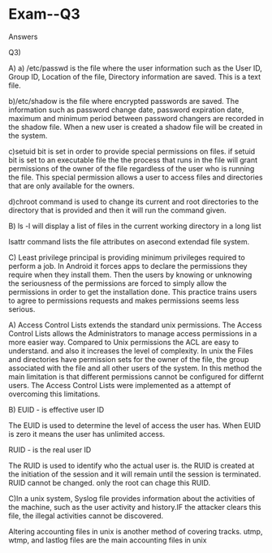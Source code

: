 # Exam--Q3

Answers

Q3)

A)
a) /etc/passwd is the file where the user information such as the User ID, Group ID, Location of the file, Directory information are saved. This is a text file.

b)/etc/shadow is the file where encrypted passwords are saved. The information such as password change date, password expiration date, maximum and minimum period between password changers are recorded in the shadow file. When a new user is created a shadow file will be created in the system.

c)setuid bit is set in order to provide special permissions on files. if setuid bit is set to an executable file the the process that runs in the file will grant permissions of the owner of the file regardless of the user who is running the file. This special permission allows a user to access files and directories that are only available for the owners. 

d)chroot command is used to change its current and root directories to the directory that is provided and then it will run the command given.

B) ls -l will display a list of files in the current working directory in a long list 

lsattr command lists the file attributes on asecond extendad file system.

C) Least privilege principal is providing minimum privileges required to perform a job. In Android it forces apps to declare the permissions they require when they install them. Then the users by knowing or unknowing the seriousness of the permissions are forced to simply allow the permissions in order to get the installation done. This practice trains users to agree to permissions requests and makes permissions seems less serious.

A) Access Control Lists extends the standard unix permissions. The Access Control Lists allows the Administrators to manage access permissions in a more easier way. Compared to Unix permissions the ACL are easy to understand. and also it increases the level of complexity. In unix the Files and directories have permission sets for the owner of the file, the group associated with the file and all other users of the system. In this method the main limitation is that different permissions cannot be configured for differnt users. The Access Control Lists were implemented as a attempt of overcoming this limitations.

B) EUID - is effective user ID

The EUID is used to determine the level of access the user has. When EUID is zero it means the user has unlimited access.

RUID - is the real user ID
 
The RUID is used to identify who the actual user is.
the RUID is created at the initiation of the session and it will remain until the session is terminated. RUID cannot be changed. only the root can chage this RUID.

C)In a unix system, Syslog file provides information about the activities of the machine, such as the user activity and history.IF the attacker clears this file, the illegal activities cannot be discovered.

Altering accounting files in unix is another method of covering tracks. utmp, wtmp, and lastlog files are the main accounting files in unix


	 
